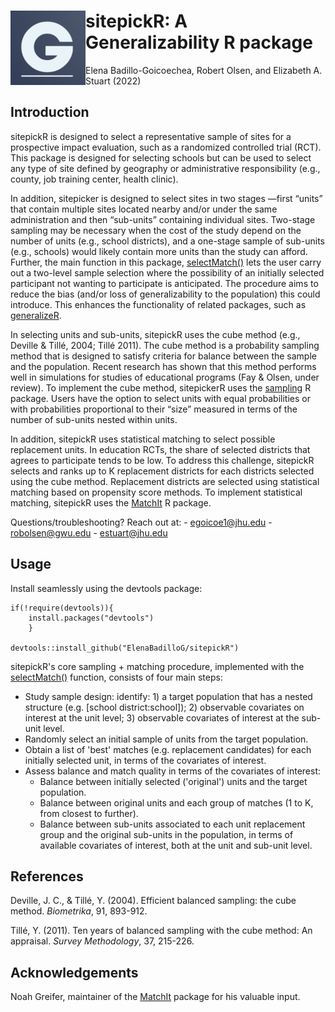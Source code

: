 # <img src="man/figures/logo.png" align="left" height="119" />
# sitepickR: A Generalizability R package

Elena Badillo-Goicoechea, Robert Olsen, and Elizabeth A. Stuart (2022)

## Introduction

sitepickR is designed to select a representative sample of sites for a prospective impact evaluation, such as a randomized controlled trial (RCT). This package is designed for selecting schools but can be used to select any type of site defined by geography or administrative responsibility (e.g., county, job training center, health clinic).

In addition, sitepicker is designed to select sites in two stages —first “units” that contain multiple sites located nearby and/or under the same administration and then “sub-units” containing individual sites. Two-stage sampling may be necessary when the cost of the study depend on the number of units (e.g., school districts), and a one-stage sample of sub-units (e.g., schools) would likely contain more units than the study can afford. Further, the main function in this package, [selectMatch()](vignettes/selectMatch.html) lets the user carry out a two-level sample selection where the possibility of an initially selected participant not wanting to participate is anticipated. The procedure aims to reduce the bias (and/or loss of generalizability to the population) this could introduce. This enhances the functionality of related packages, such as [generalizeR](https://nustat.github.io/generalizeR/).

In selecting units and sub-units, sitepickR uses the cube method (e.g., Deville & Tillé, 2004; Tillé 2011). The cube method is a probability sampling method that is designed to satisfy criteria for balance between the sample and the population. Recent research has shown that this method performs well in simulations for studies of educational programs (Fay & Olsen, under review). To implement the cube method, sitepickerR uses the [sampling](https://cran.r-project.org/web/packages/sampling/index.html) R package. Users have the option to select units with equal probabilities or with probabilities proportional to their “size” measured in terms of the number of sub-units nested within units.

In addition, sitepickR uses statistical matching to select possible replacement units. In education RCTs, the share of selected districts that agrees to participate tends to be low. To address this challenge, sitepickR selects and ranks up to K replacement districts for each districts selected using the cube method. Replacement districts are selected using statistical matching based on propensity score methods. To implement statistical matching, sitepickR uses the [MatchIt](https://cran.r-project.org/web/packages/MatchIt/vignettes/MatchIt.html) R package.

Questions/troubleshooting? Reach out at:
	- egoicoe1@jhu.edu
	- robolsen@gwu.edu
	- estuart@jhu.edu

## Usage

Install seamlessly using the devtools package:

```
if(!require(devtools)){
    install.packages("devtools")
    }

devtools::install_github("ElenaBadilloG/sitepickR")

```
sitepickR's core sampling + matching procedure, implemented with the [selectMatch()]() function, consists of four main steps:

- Study sample design: identify: 1) a target population that has a nested structure (e.g. [school district:school]); 2) observable covariates on interest at the unit level; 3) observable covariates of interest at the sub-unit level.
- Randomly select an initial sample of units from the target population.
- Obtain a list of 'best' matches (e.g. replacement candidates) for each initially selected unit, in terms of the covariates of interest.
- Assess balance and match quality in terms of the covariates of interest:
    - Balance between initially selected ('original') units and the target population.
    - Balance between original units and each group of matches (1 to K, from closest to further).
    - Balance between sub-units associated to each unit replacement group and the original sub-units in the population, in terms of available covariates of interest, both at the unit and sub-unit level. 
## References

Deville, J. C., & Tillé, Y. (2004). Efficient balanced sampling: the cube method. _Biometrika_, 91, 893-912.

Tillé, Y. (2011). Ten years of balanced sampling with the cube method: An appraisal. _Survey Methodology_, 37, 215-226.

## Acknowledgements

Noah Greifer, maintainer of the [MatchIt](https://cran.r-project.org/web/packages/MatchIt/vignettes/MatchIt.html) package for his valuable input.



